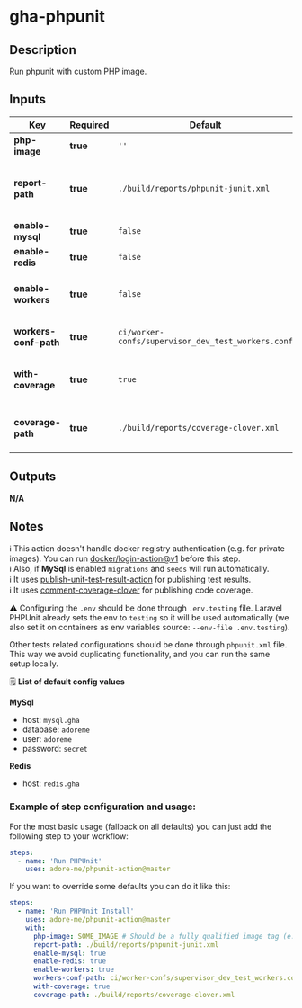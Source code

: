 # gha-phpunit

## Description

Run phpunit with custom PHP image.

## Inputs

| Key                   | Required | Default                                            | Description                                             |
|-----------------------|----------|----------------------------------------------------|---------------------------------------------------------|
| **php-image**         | **true** | `''`                                               | PHP image tag to use.                                   |
| **report-path**       | **true** | `./build/reports/phpunit-junit.xml`                | Report file path (where phpunit results will be saved). |
| **enable-mysql**      | **true** | `false`                                            | Enable/disable MySql deploy.                            |
| **enable-redis**      | **true** | `false`                                            | Enable/disable Redis deploy.                            |
| **enable-workers**    | **true** | `false`                                            | Enable/disable workers in PHP container.                |
| **workers-conf-path** | **true** | `ci/worker-confs/supervisor_dev_test_workers.conf` | File path for supervisor config.                        |
| **with-coverage**     | **true** | `true`                                             | Run also code coverage when running unit tests.         |
| **coverage-path**     | **true** | `./build/reports/coverage-clover.xml`              | Code coverage report file path.                         |

## Outputs

**N/A**

## Notes

ℹ This action doesn't handle docker registry authentication (e.g. for private images).
You can run [docker/login-action@v1](https://github.com/docker/login-action) before this step.  
ℹ Also, if **MySql** is enabled `migrations` and `seeds` will run automatically.  
ℹ It uses [publish-unit-test-result-action](https://github.com/EnricoMi/publish-unit-test-result-action) for publishing test results.  
ℹ It uses [comment-coverage-clover](https://github.com/lucassabreu/comment-coverage-clover) for publishing code coverage.

⚠ Configuring the `.env` should be done through `.env.testing` file. 
Laravel PHPUnit already sets the env to `testing` so it will be used automatically (we also set it on containers as env variables source: `--env-file .env.testing`). 

Other tests related configurations should be done through `phpunit.xml` file. This way we avoid duplicating functionality, and you can run the same setup locally.

🗒 **List of default config values**

**MySql**
- host: `mysql.gha`
- database: `adoreme`
- user: `adoreme`
- password: `secret`

**Redis**
- host: `redis.gha`

### Example of step configuration and usage:

For the most basic usage (fallback on all defaults) you can just add the following step to your workflow:

```yaml
steps:
  - name: 'Run PHPUnit'
    uses: adore-me/phpunit-action@master
```

If you want to override some defaults you can do it like this:

```yaml
steps:
  - name: 'Run PHPUnit Install'
    uses: adore-me/phpunit-action@master
    with:
      php-image: SOME_IMAGE # Should be a fully qualified image tag (e.g. `quay.io/adore-me/nginx-fpm-alpine:php-7.4.3-c2-v1.1.1`)
      report-path: ./build/reports/phpunit-junit.xml
      enable-mysql: true
      enable-redis: true
      enable-workers: true
      workers-conf-path: ci/worker-confs/supervisor_dev_test_workers.conf
      with-coverage: true
      coverage-path: ./build/reports/coverage-clover.xml
```